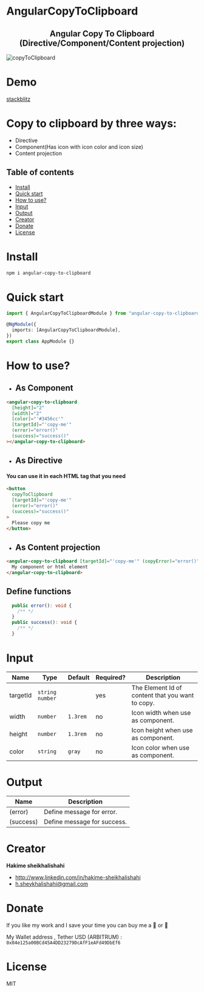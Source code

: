 # AngularCopyToClipboard

<h2 align="center">Angular Copy To Clipboard (Directive/Component/Content projection)</h2>
 
 ![copyToClipboard](https://user-images.githubusercontent.com/51107856/174605200-ced132ae-41bc-4911-b737-498a7c3d3e28.png?raw=true "Angular Copy To Clipboard")
# Demo

<a href='https://stackblitz.com/edit/angular-13-oonew7?file=src%2Fapp%2Fapp.component.ts,src%2Fapp%2Fapp.component.html,src%2Fapp%2Fapp.component.html'>
stackblitz
</a>

# Copy to clipboard by three ways:

- Directive
- Component(Has icon with icon color and icon size)
- Content projection

## Table of contents

- [Install](#install)
- [Quick start](#quick-start)
- [How to use?](#how-to-use)
- [Input](#input)
- [Output](#output)
- [Creator](#creator)
- [Donate](#donate)
- [License](#license)

# Install

```bash
npm i angular-copy-to-clipboard
```

# Quick start

```typescript
import { AngularCopyToClipboardModule } from "angular-copy-to-clipboard";

@NgModule({
  imports: [AngularCopyToClipboardModule],
})
export class AppModule {}
```

# How to use?

- ## As Component

```html
<angular-copy-to-clipboard
  [height]="2"
  [width]="2"
  [color]="'#3456cc'"
  [targetId]="'copy-me'"
  (error)="error()"
  (success)="success()"
></angular-copy-to-clipboard>
```

- ## As Directive

#### You can use it in each HTML tag that you need

```html
<button
  copyToClipboard
  [targetId]="'copy-me'"
  (error)="error()"
  (success)="success()"
>
  Please copy me
</button>
```

- ## As Content projection

```html
<angular-copy-to-clipboard [targetId]="'copy-me'" (copyError)="error()">
  My component or html element
</angular-copy-to-clipboard>
```

## Define functions

```typescript
  public error(): void {
    /** */
  }
  public success(): void {
    /** */
  }
```

# Input

| Name     | Type              | Default  | Required? | Description                                      |
| -------- | ----------------- | -------- | --------- | ------------------------------------------------ |
| targetId | `string` `number` |          | yes         | The Element Id of content that you want to copy. |
| width    | `number`          | `1.3rem` | no        | Icon width when use as component.                |
| height   | `number`          | `1.3rem` | no        | Icon height when use as component.               |
| color    | `string`          | `gray`   | no        | Icon color when use as component.                |

# Output

| Name      | Description                 |
| --------- | --------------------------- |
| (error)   | Define message for error.   |
| (success) | Define message for success. |

# Creator

**Hakime sheikhalishahi**

- http://www.linkedin.com/in/hakime-sheikhalishahi
- h.sheykhalishahi@gmail.com

# Donate

If you like my work and I save your time you can buy me a 🍺 or 🍕

My Wallet address , Tether USD (ARBITRUM) :
`0x04e125a00BCd45A4DD23279DcAfF1eAFd49DbEf6`

# License

MIT
